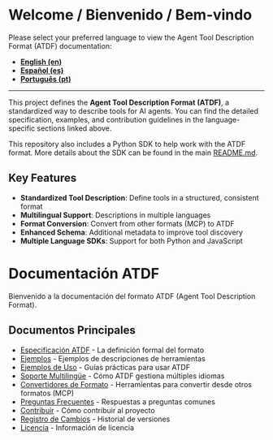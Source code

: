 # Welcome / Bienvenido / Bem-vindo

Please select your preferred language to view the Agent Tool Description Format (ATDF) documentation:

*   [**English (en)**](/en/index.md)
*   [**Español (es)**](/es/index.md)
*   [**Português (pt)**](/pt/index.md)

---

This project defines the **Agent Tool Description Format (ATDF)**, a standardized way to describe tools for AI agents. You can find the detailed specification, examples, and contribution guidelines in the language-specific sections linked above.

This repository also includes a Python SDK to help work with the ATDF format. More details about the SDK can be found in the main [README.md](../../README.md).

## Key Features

- **Standardized Tool Description**: Define tools in a structured, consistent format
- **Multilingual Support**: Descriptions in multiple languages
- **Format Conversion**: Convert from other formats (MCP) to ATDF
- **Enhanced Schema**: Additional metadata to improve tool discovery
- **Multiple Language SDKs**: Support for both Python and JavaScript

# Documentación ATDF

Bienvenido a la documentación del formato ATDF (Agent Tool Description Format).

## Documentos Principales

- [Especificación ATDF](specification.md) - La definición formal del formato
- [Ejemplos](examples.md) - Ejemplos de descripciones de herramientas
- [Ejemplos de Uso](usage_examples.md) - Guías prácticas para usar ATDF
- [Soporte Multilingüe](multilingual.md) - Cómo ATDF gestiona múltiples idiomas
- [Convertidores de Formato](usage_examples.md#convertidor-mcp-a-atdf) - Herramientas para convertir desde otros formatos (MCP)
- [Preguntas Frecuentes](faq.md) - Respuestas a preguntas comunes
- [Contribuir](contributing.md) - Cómo contribuir al proyecto
- [Registro de Cambios](changelog.md) - Historial de versiones
- [Licencia](license.md) - Información de licencia 
